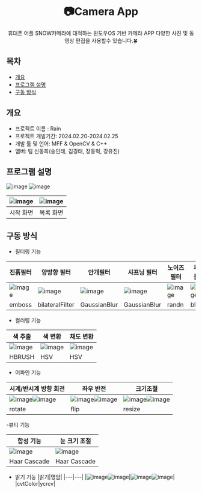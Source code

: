 <div align="center">
<h1>📷Camera App</h1>
휴대폰 어플 SNOW카메라에 대적하는 윈도우OS 기반 카메라 APP 다양한 사진 및 동영상 편집을 사용할수 있습니다.🍀 
</div>

## 목차
  - [개요](#개요) 
  - [프로그램 설명](#프로그램-설명)
  - [구동 방식](#구동-방식)

## 개요
- 프로젝트 이름 : Rain
- 프로젝트 개발기간: 2024.02.20-2024.02.25
- 개발 툴 및 언어: MFF & OpenCV & C++
- 멤버: 팀 신동희(송인태, 김경태, 장동혁, 강유진)

## 프로그램 설명
![image](https://github.com/dlsxo1023/CameraApp_Project_MFC/assets/149138829/be0d4580-5b66-4e31-872c-8c6d2b425e3d)
![image](https://github.com/dlsxo1023/CameraApp_Project_MFC/assets/149138829/5939497c-c3db-4661-afbf-7ab2ad945cb2)

|![image](https://github.com/dlsxo1023/CameraApp_Project_MFC/assets/149138829/a4686954-b015-4d51-bea4-0465ef85b1c1)|![image](https://github.com/dlsxo1023/CameraApp_Project_MFC/assets/149138829/9d7447fb-d5bd-45c5-b563-50994a8e3f1c)|
|:---:|:---:|
|시작 화면|목록 화면|


## 구동 방식
- 필터링 기능 

|진흙필터|양방향 필터|안개필터|샤프닝 필터|노이즈 필터|부분 블러|
|---|---|---|---|---|---|
|![image](https://github.com/dlsxo1023/CameraApp_Project_MFC/assets/149138829/d24cb4dc-c614-4734-b9f7-1d18258b679a)|![image](https://github.com/dlsxo1023/CameraApp_Project_MFC/assets/149138829/a983a507-9713-42ba-a6dd-ca93b99d566b)|![image](https://github.com/dlsxo1023/CameraApp_Project_MFC/assets/149138829/64a5b2b0-2955-4775-afe8-8c39f3fcca6a)|![image](https://github.com/dlsxo1023/CameraApp_Project_MFC/assets/149138829/0bb62c63-8ac2-4a47-b575-af62fc488e2e)|![image](https://github.com/dlsxo1023/CameraApp_Project_MFC/assets/149138829/a9cc22d7-c629-4314-8588-6551d63db8f6)|![image](https://github.com/dlsxo1023/CameraApp_Project_MFC/assets/149138829/f2dc3e94-1055-4172-a229-e8f3b6b65f96)|
|emboss|bilateralFilter|GaussianBlur|GaussianBlur|randn|blur|

- 컬러링 기능

|색 추출|색 변환|채도 변환|
|---|---|---|
|![image](https://github.com/dlsxo1023/CameraApp_Project_MFC/assets/149138829/a526c71d-1c9a-45ef-8e12-3847b355a74c)|![image](https://github.com/dlsxo1023/CameraApp_Project_MFC/assets/149138829/4e683a5d-3a83-459f-9cb0-71272aac970a)|![image](https://github.com/dlsxo1023/CameraApp_Project_MFC/assets/149138829/bf3e7a96-19e0-4056-80ca-e88c7db2419e)|
|HBRUSH|HSV|HSV|

- 어파인 기능 

|시계/반시계 방향 회전|좌우 반전|크기조절|
|---|---|---|
|![image](https://github.com/dlsxo1023/CameraApp_Project_MFC/assets/149138829/1aea1d57-a826-4834-8ed8-99c488512201)![image](https://github.com/dlsxo1023/CameraApp_Project_MFC/assets/149138829/c15d023a-bea7-49e2-8be2-9518e241b808)|![image](https://github.com/dlsxo1023/CameraApp_Project_MFC/assets/149138829/1b7a4715-69c5-438a-a612-c978b4760e98)![image](https://github.com/dlsxo1023/CameraApp_Project_MFC/assets/149138829/d6df8c25-ab66-455d-bb28-fa16a370097a)|![image](https://github.com/dlsxo1023/CameraApp_Project_MFC/assets/149138829/93023c20-79dd-4d63-9475-c306732be0b6)![image](https://github.com/dlsxo1023/CameraApp_Project_MFC/assets/149138829/32f42d64-12cf-4534-900c-0f196a10921a)|
|rotate|flip|resize|

-뷰티 기능

|합성 기능|눈 크기 조절|
|---|---|
|![image](https://github.com/dlsxo1023/CameraApp_Project_MFC/assets/149138829/4617b8e8-5e40-4d85-ab47-663987dd49f2)|![image](https://github.com/dlsxo1023/CameraApp_Project_MFC/assets/149138829/a1bce18c-ab8a-4115-b12c-f1e5f01eddb0)|
|Haar Cascade|Haar Cascade|


- 밝기 기능
|밝기|명암|
|---|---|
|![image](https://github.com/dlsxo1023/CameraApp_Project_MFC/assets/149138829/7032ad18-59ba-4363-a0e1-c3e0b88ae33d)![image](https://github.com/dlsxo1023/CameraApp_Project_MFC/assets/149138829/d0498a63-c641-41a9-8d1a-91ea3cba924e)|![image](https://github.com/dlsxo1023/CameraApp_Project_MFC/assets/149138829/dabe67eb-0b9d-4e3d-b2ec-80078517053f)![image](https://github.com/dlsxo1023/CameraApp_Project_MFC/assets/149138829/91813163-eec2-4db1-beef-572e02b1a6cd)|
|cvtColor|ycrcv|


























